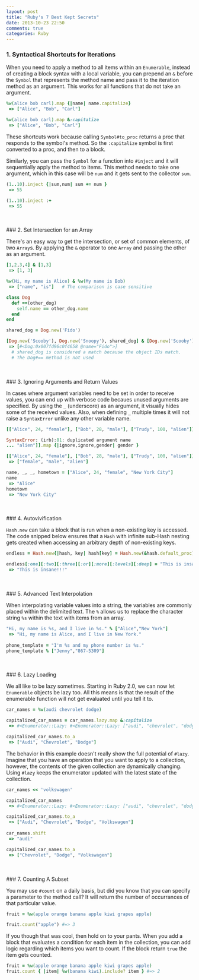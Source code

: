 ```yaml
---
layout: post
title: "Ruby's 7 Best Kept Secrets"
date: 2013-10-23 22:50
comments: true
categories: Ruby
---
```



### 1. Syntactical Shortcuts for Iterations

When you need to apply a method to all items within an `Enumerable`, instead of creating a block syntax with a local variable, you can prepend an `&` before the `Symbol` that represents the method name and pass it to the iteration method as an argument. This works for all functions that do not take an argument.

``` ruby
%w(alice bob carl).map {|name| name.capitalize}
 => ["Alice", "Bob", "Carl"] 

%w(alice bob carl).map &:capitalize
 => ["Alice", "Bob", "Carl"] 
```

These shortcuts work because calling `Symbol#to_proc` returns a proc that responds to the symbol's method. So the `:capitalize` symbol is first converted to a proc, and then to a block.

Similarly, you can pass the `Symbol` for a function into `#inject` and it will sequentially apply the method to items. This method needs to take one argument, which in this case will be `num` and it gets sent to the collector `sum`.

``` ruby
(1..10).inject {|sum,num| sum += num }
 => 55 

(1..10).inject :+
 => 55
```

<br/>
<br/>
### 2. Set Intersection for an Array

There's an easy way to get the intersection, or set of common elements, of two `Array`s. By applying the `&` operator to one `Array` and passing the other as an argument.

``` ruby
[1,2,3,4] & [1,3]
 => [1, 3] 

%w(Hi, my name is Alice) & %w(My name is Bob)
 => ["name", "is"]   # The comparison is case sensitive

class Dog
  def ==(other_dog)
    self.name == other_dog.name
  end
end

shared_dog = Dog.new('Fido')

[Dog.new('Scooby'), Dog.new('Snoopy'), shared_dog] & [Dog.new('Scooby'), shared_dog]
 => [#<Dog:0x007fd96c0f4658 @name="Fido">]
  # shared_dog is considered a match because the object IDs match. 
  # The Dog#== method is not used
```

<br/>
<br/>
### 3. Ignoring Arguments and Return Values

In cases where argument variables need to be set in order to receive values, you can end up with verbose code becaues unused arguments are specified. By using the `_` (underscore) as an argument, it visually hides some of the received values. Also, when defining `_` multiple times it will not raise a `SyntaxError` unlike any other variable name.

``` ruby 
[["Alice", 24, "female"], ["Bob", 28, "male"], ["Trudy", 100, "alien"]].map {|ignore,ignore,gender| gender }

SyntaxError: (irb):81: duplicated argument name
... "alien"]].map {|ignore,ignore,gender| gender }

[["Alice", 24, "female"], ["Bob", 28, "male"], ["Trudy", 100, "alien"]].map {|_,_,gender| gender }
 => ["female", "male", "alien"]
```

``` ruby
name, _, _, hometown = ["Alice", 24, "female", "New York City"]
name
 => "Alice" 
hometown
 => "New York City" 
```

<br/>
<br/>
### 4. Autovivification

`Hash.new` can take a block that is run when a non-existing key is accessed. The code snipped below ensures that a `Hash` with infinite sub-Hash nesting gets created when accessing an arbitrary depth of non-existing keys.

``` ruby
endless = Hash.new{|hash, key| hash[key] = Hash.new(&hash.default_proc) }

endless[:one][:two][:three][:or][:more][:levels][:deep] = "This is insane!!!"
 => "This is insane!!!" 
```

<br/>
<br/>
### 5. Advanced Text Interpolation

When interpolating variable values into a string, the variables are commonly placed within the delimited text. The `%` allows us to replace the character string `%s` within the text with items from an array.

``` ruby
"Hi, my name is %s, and I live in %s." % ["Alice","New York"]
 => "Hi, my name is Alice, and I live in New York."
 
phone_template = "I'm %s and my phone number is %s."
phone_template % ["Jenny","867-5309"]
```

<br/>
<br/>
### 6. Lazy Loading

We all like to be lazy sometimes. Starting in Ruby 2.0, we can now let `Enumerable` objects be lazy too. All this means is that the result of the enumerable function will not get evaluated until you tell it to.

``` ruby
car_names = %w(audi chevrolet dodge)

capitalized_car_names = car_names.lazy.map &:capitalize
 => #<Enumerator::Lazy: #<Enumerator::Lazy: ["audi", "chevrolet", "dodge"]>:map>

capitalized_car_names.to_a
 => ["Audi", "Chevrolet", "Dodge"] 
```

The behavior in this example doesn't really show the full potential of `#lazy`. Imagine that you have an operation that you want to apply to a collection, however, the contents of the given collection are dynamically changing. Using `#lazy` keeps the enumerator updated with the latest state of the collection.


``` ruby
car_names << 'volkswagen'

capitalized_car_names
 => #<Enumerator::Lazy: #<Enumerator::Lazy: ["audi", "chevrolet", "dodge", "volkswagen"]>:map> 

capitalized_car_names.to_a
 => ["Audi", "Chevrolet", "Dodge", "Volkswagen"] 
 
car_names.shift
 => "audi" 

capitalized_car_names.to_a
 => ["Chevrolet", "Dodge", "Volkswagen"] 
```

<br/>
<br/>
### 7. Counting A Subset

You may use `#count` on a daily basis, but did you know that you can specify a parameter to the method call? It will return the number of occurrances of that particular value.

``` ruby
fruit = %w(apple orange banana apple kiwi grapes apple)

fruit.count("apple") #=> 3
```

If you though that was cool, then hold on to your pants. When you add a block that evaluates a condition for each item in the collection, you can add logic regarding which items you want to count. If the block return `true` the item gets counted.

``` ruby
fruit = %w(apple orange banana apple kiwi grapes apple)
fruit.count { |item| %w(banana kiwi).include? item } #=> 2
```
